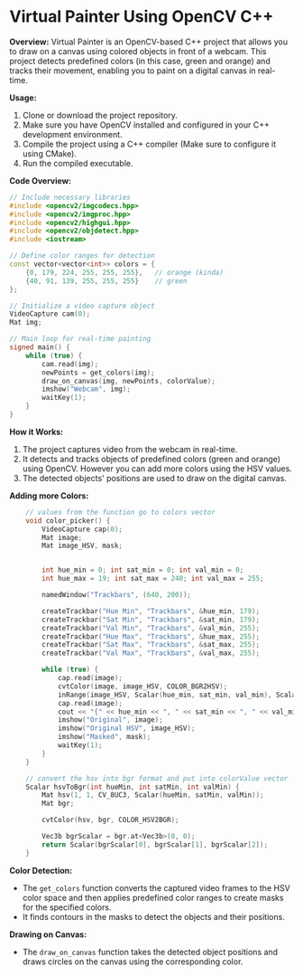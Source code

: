 # Virtual Painter Using OpenCV C++ 

**Overview:**
Virtual Painter is an OpenCV-based C++ project that allows you to draw on a canvas using colored objects in front of a webcam. This project detects predefined colors (in this case, green and orange) and tracks their movement, enabling you to paint on a digital canvas in real-time.

**Usage:**
1. Clone or download the project repository.
2. Make sure you have OpenCV installed and configured in your C++ development environment.
3. Compile the project using a C++ compiler (Make sure to configure it using CMake).
4. Run the compiled executable.

**Code Overview:**

```cpp
// Include necessary libraries
#include <opencv2/imgcodecs.hpp>
#include <opencv2/imgproc.hpp>
#include <opencv2/highgui.hpp>
#include <opencv2/objdetect.hpp>
#include <iostream>

// Define color ranges for detection
const vector<vector<int>> colors = {
    {0, 179, 224, 255, 255, 255},   // orange (kinda)
    {40, 91, 139, 255, 255, 255}    // green
};

// Initialize a video capture object
VideoCapture cam(0);
Mat img;

// Main loop for real-time painting
signed main() {
    while (true) {
        cam.read(img);
        newPoints = get_colors(img);
        draw_on_canvas(img, newPoints, colorValue);
        imshow("Webcam", img);
        waitKey(1);
    }
}
```

**How it Works:**

1. The project captures video from the webcam in real-time.
2. It detects and tracks objects of predefined colors (green and orange) using OpenCV. However you can add more colors using the HSV values.
3. The detected objects' positions are used to draw on the digital canvas.

**Adding more Colors:**
```cpp
    // values from the function go to colors vector
    void color_picker() {
        VideoCapture cap(0);
        Mat image;
        Mat image_HSV, mask;


        int hue_min = 0; int sat_min = 0; int val_min = 0;
        int hue_max = 19; int sat_max = 240; int val_max = 255;

        namedWindow("Trackbars", (640, 200));

        createTrackbar("Hue Min", "Trackbars", &hue_min, 179);
        createTrackbar("Sat Min", "Trackbars", &sat_min, 179);
        createTrackbar("Val Min", "Trackbars", &val_min, 255);
        createTrackbar("Hue Max", "Trackbars", &hue_max, 255);
        createTrackbar("Sat Max", "Trackbars", &sat_max, 255);
        createTrackbar("Val Max", "Trackbars", &val_max, 255);

        while (true) {
            cap.read(image);
            cvtColor(image, image_HSV, COLOR_BGR2HSV);
            inRange(image_HSV, Scalar(hue_min, sat_min, val_min), Scalar(hue_max, sat_max, val_max), mask);
            cap.read(image);
            cout << "{" << hue_min << ", " << sat_min << ", " << val_min << ", " << hue_max << ", " << sat_max << ", " << val_max << "}" << endl;
            imshow("Original", image);
            imshow("Original HSV", image_HSV);
            imshow("Masked", mask);
            waitKey(1);
        }
    }

    // convert the hsv into bgr format and put into colorValue vector
    Scalar hsvToBgr(int hueMin, int satMin, int valMin) {
        Mat hsv(1, 1, CV_8UC3, Scalar(hueMin, satMin, valMin));
        Mat bgr;

        cvtColor(hsv, bgr, COLOR_HSV2BGR);

        Vec3b bgrScalar = bgr.at<Vec3b>(0, 0);
        return Scalar(bgrScalar[0], bgrScalar[1], bgrScalar[2]);
    }
``` 

**Color Detection:**

- The `get_colors` function converts the captured video frames to the HSV color space and then applies predefined color ranges to create masks for the specified colors.
- It finds contours in the masks to detect the objects and their positions.

**Drawing on Canvas:**

- The `draw_on_canvas` function takes the detected object positions and draws circles on the canvas using the corresponding color.
